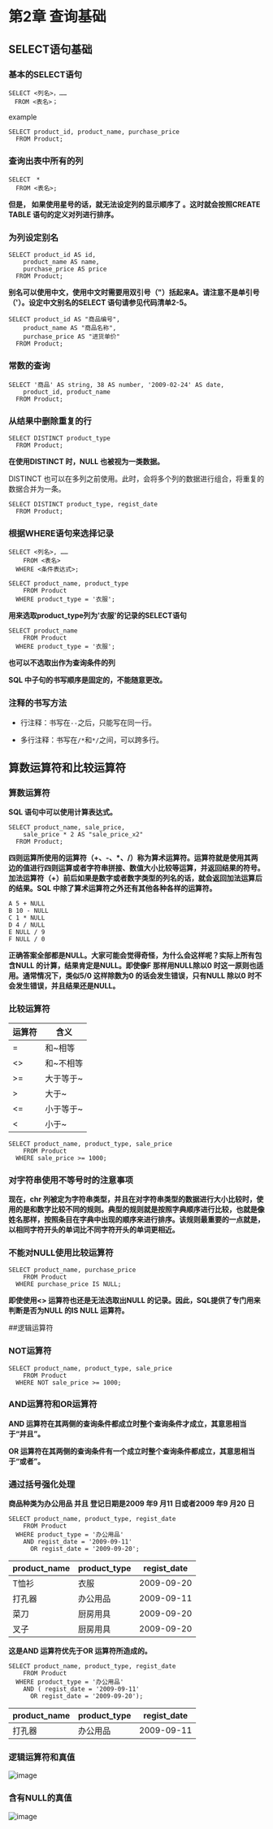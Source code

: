 #  第2章 查询基础

## SELECT语句基础

### 基本的SELECT语句

```
SELECT <列名>，……
　FROM <表名>；
```

example 

```
SELECT product_id, product_name, purchase_price
  FROM Product;
```

### 查询出表中所有的列

```
SELECT　*
  FROM <表名>;
```

**但是， 如果使用星号的话，就无法设定列的显示顺序了 。这时就会按照CREATE TABLE 语句的定义对列进行排序。**

### 为列设定别名

```
SELECT product_id AS id,
    product_name AS name,
    purchase_price AS price
  FROM Product;
```

**别名可以使用中文，使用中文时需要用双引号（"）括起来A。请注意不是单引号（'）。设定中文别名的SELECT 语句请参见代码清单2-5。**


```
SELECT product_id AS "商品编号",
    product_name AS "商品名称",
    purchase_price AS "进货单价"
  FROM Product;
```

### 常数的查询

```
SELECT '商品' AS string, 38 AS number, '2009-02-24' AS date,
    product_id, product_name
  FROM Product;
```

### 从结果中删除重复的行

```
SELECT DISTINCT product_type
  FROM Product;
```

**在使用DISTINCT 时，NULL 也被视为一类数据。**

DISTINCT 也可以在多列之前使用。此时，会将多个列的数据进行组合，将重复的数据合并为一条。

```
SELECT DISTINCT product_type, regist_date
  FROM Product;
```

### 根据WHERE语句来选择记录

```
SELECT <列名>, ……
    FROM <表名>
  WHERE <条件表达式>;
```

```
SELECT product_name, product_type
    FROM Product
  WHERE product_type = '衣服';
```

**用来选取product_type列为'衣服'的记录的SELECT语句**

```
SELECT product_name
    FROM Product
  WHERE product_type = '衣服';
```

**也可以不选取出作为查询条件的列**

**SQL 中子句的书写顺序是固定的，不能随意更改。**

### 注释的书写方法

- 行注释：书写在`--`之后，只能写在同一行。

- 多行注释：书写在`/*`和`*/`之间，可以跨多行。


## 算数运算符和比较运算符

### 算数运算符

**SQL 语句中可以使用计算表达式。**

```
SELECT product_name, sale_price,
    sale_price * 2 AS "sale_price_x2"
  FROM Product;
```

**四则运算所使用的运算符（+、-、*、/）称为算术运算符。运算符就是使用其两边的值进行四则运算或者字符串拼接、数值大小比较等运算，并返回结果的符号。加法运算符（+）前后如果是数字或者数字类型的列名的话，就会返回加法运算后的结果。SQL 中除了算术运算符之外还有其他各种各样的运算符。**

```
A 5 + NULL
B 10 - NULL
C 1 * NULL
D 4 / NULL
E NULL / 9
F NULL / 0
```

**正确答案全部都是NULL。大家可能会觉得奇怪，为什么会这样呢？实际上所有包含NULL 的计算，结果肯定是NULL。即使像F 那样用NULL除以0 时这一原则也适用。通常情况下，类似5/0 这样除数为0 的话会发生错误，只有NULL 除以0 时不会发生错误，并且结果还是NULL。**

### 比较运算符


|运算符|含义|
|----|----|
|= |和~相等|
|<> |和~不相等|
|>= |大于等于~|
|> |大于~|
|<=| 小于等于~|
|< |小于~|

```
SELECT product_name, product_type, sale_price
    FROM Product
  WHERE sale_price >= 1000;
```

### 对字符串使用不等号时的注意事项

**现在，chr 列被定为字符串类型，并且在对字符串类型的数据进行大小比较时，使用的是和数字比较不同的规则。典型的规则就是按照字典顺序进行比较，也就是像姓名那样，按照条目在字典中出现的顺序来进行排序。该规则最重要的一点就是，以相同字符开头的单词比不同字符开头的单词更相近。**

### 不能对NULL使用比较运算符

```
SELECT product_name, purchase_price
    FROM Product
  WHERE purchase_price IS NULL;
```

**即使使用<> 运算符也还是无法选取出NULL 的记录。因此，SQL提供了专门用来判断是否为NULL 的IS NULL 运算符。**


##逻辑运算符

### NOT运算符

```
SELECT product_name, product_type, sale_price
    FROM Product
  WHERE NOT sale_price >= 1000;
```

### AND运算符和OR运算符

**AND 运算符在其两侧的查询条件都成立时整个查询条件才成立，其意思相当于“并且”。**

**OR 运算符在其两侧的查询条件有一个成立时整个查询条件都成立，其意思相当于“或者”。**

### 通过括号强化处理

**商品种类为办公用品 并且 登记日期是2009 年9 月11 日或者2009 年9 月20 日**

```
SELECT product_name, product_type, regist_date
    FROM Product
  WHERE product_type = '办公用品'
    AND regist_date = '2009-09-11'
      OR regist_date = '2009-09-20';
```

product_name | product_type | regist_date
---------------|--------------|------------
T恤衫 | 衣服 | 2009-09-20
打孔器 | 办公用品 | 2009-09-11
菜刀 | 厨房用具 | 2009-09-20
叉子 | 厨房用具 | 2009-09-20

**这是AND 运算符优先于OR 运算符所造成的。**

```
SELECT product_name, product_type, regist_date
    FROM Product
  WHERE product_type = '办公用品'
    AND ( regist_date = '2009-09-11'
      OR regist_date = '2009-09-20');
```

product_name | product_type | regist_date
---------------|--------------|------------
打孔器 | 办公用品 | 2009-09-11

### 逻辑运算符和真值

![image](https://user-images.githubusercontent.com/80188319/114022767-b09bef80-98a4-11eb-828f-618bd22a2c4e.png)

### 含有NULL的真值

![image](https://user-images.githubusercontent.com/80188319/114022721-a843b480-98a4-11eb-87b6-c2186badff42.png)



